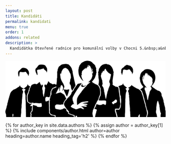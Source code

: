 ```yaml
---
layout: post
title: Kandidáti
permalink: kandidati
menu: true
order: 1
addons: related
description: >
  Kandidátka Otevřené radnice pro komunální volby v Chocni 5.&nbsp;a&nbsp;6.&nbsp;října&nbsp;2018
---
```

![](/assets/img/people.png)

{% for author_key in site.data.authors %}
{% assign author = author_key[1] %}
{% include components/author.html author=author heading=author.name heading_tag='h2' %}
{% endfor %}
